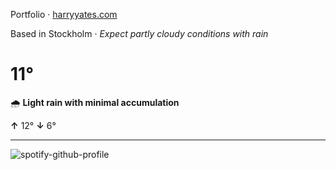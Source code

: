 Portfolio · [harryyates.com](https://harryyates.com)

<!-- WEATHER_START -->
Based in Stockholm · *Expect partly cloudy conditions with rain*

# 11°
🌧️ **Light rain with minimal accumulation**

**↑** 12° **↓** 6°

---
<!-- WEATHER_END -->

<p align="left">
  <a>
    <img src="https://spotify-github-profile.kittinanx.com/api/view?uid=bigbello&cover_image=true&theme=natemoo-re&show_offline=true&background_color=121212&interchange=false&bar_color=53b14f&bar_color_cover=false" alt="spotify-github-profile">
  </a>
</p>
